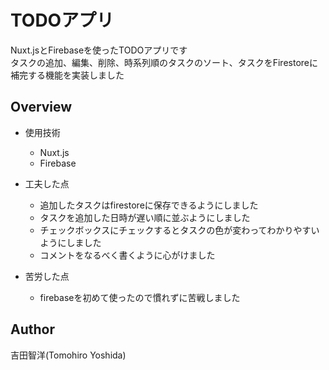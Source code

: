 # TODOアプリ

Nuxt.jsとFirebaseを使ったTODOアプリです<br>
タスクの追加、編集、削除、時系列順のタスクのソート、タスクをFirestoreに補完する機能を実装しました
## Overview
- 使用技術
  - Nuxt.js
  - Firebase

- 工夫した点
  - 追加したタスクはfirestoreに保存できるようにしました
  - タスクを追加した日時が遅い順に並ぶようにしました
  - チェックボックスにチェックするとタスクの色が変わってわかりやすいようにしました
  - コメントをなるべく書くように心がけました
- 苦労した点
  - firebaseを初めて使ったので慣れずに苦戦しました
## Author 
吉田智洋(Tomohiro Yoshida)
